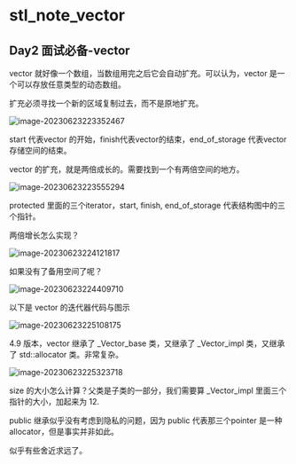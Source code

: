 # stl_note_vector

## Day2 面试必备-vector

vector 就好像一个数组，当数组用完之后它会自动扩充。可以认为，vector 是一个可以存放任意类型的动态数组。

扩充必须寻找一个新的区域复制过去，而不是原地扩充。

![image-20230623223352467](/Users/nyush/Documents/whale-starry/stl/stari/bruce_jay/images/vector_structure.png)

start 代表vector 的开始，finish代表vector的结束，end_of_storage 代表vector存储空间的结束。

vector 的扩充，就是两倍成长的。需要找到一个有两倍空间的地方。

![image-20230623223555294](/Users/nyush/Documents/whale-starry/stl/stari/bruce_jay/images/vector_code.png)

protected 里面的三个iterator，start, finish, end_of_storage 代表结构图中的三个指针。

两倍增长怎么实现？

![image-20230623224121817](/Users/nyush/Documents/whale-starry/stl/stari/bruce_jay/images/vector_double_size.png)

如果没有了备用空间了呢？

![image-20230623224409710](/Users/nyush/Documents/whale-starry/stl/stari/bruce_jay/images/vector_no_space.png)

以下是 vector 的迭代器代码与图示

![image-20230623225108175](/Users/nyush/Documents/whale-starry/stl/stari/bruce_jay/images/vector_iterator.png)

4.9 版本，vector 继承了 _Vector_base 类，又继承了 \_Vector_impl 类，又继承了 std::allocator 类。非常复杂。

![image-20230623225323718](/Users/nyush/Documents/whale-starry/stl/stari/bruce_jay/images/vector_4_9_version.png)

size 的大小怎么计算？父类是子类的一部分，我们需要算 _Vector_impl 里面三个指针的大小，加起来为 12.

public 继承似乎没有考虑到隐私的问题，因为 public 代表那三个pointer 是一种 allocator，但是事实并非如此。

似乎有些舍近求远了。
